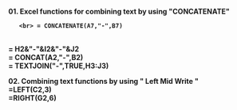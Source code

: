 <b>01. Excel functions for combining text by using "CONCATENATE"

       <br> = CONCATENATE(A7,"-",B7) 
<br> = H2&"-"&I2&"-"&J2 
<br> = CONCAT(A2,"-",B2) 
<br> = TEXTJOIN("-",TRUE,H3:J3) 

<b>02. Combining text functions by using " Left Mid Write " 
<br> =LEFT(C2,3) 
<br> =RIGHT(G2,6)
       <br> 
